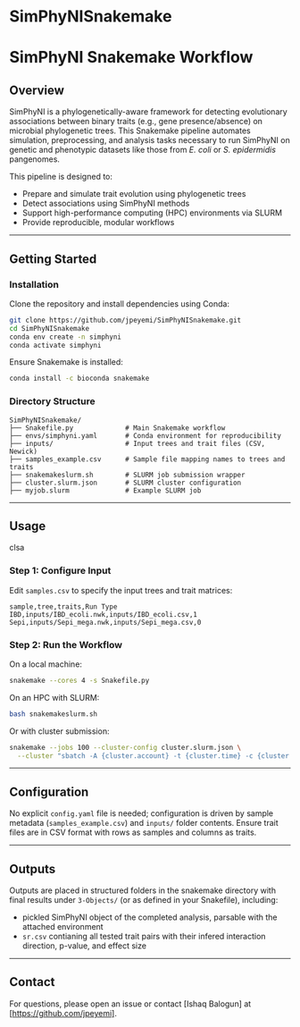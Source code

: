 # SimPhyNISnakemake

# SimPhyNI Snakemake Workflow

## Overview

SimPhyNI is a phylogenetically-aware framework for detecting evolutionary associations between binary traits (e.g., gene presence/absence) on microbial phylogenetic trees. This Snakemake pipeline automates simulation, preprocessing, and analysis tasks necessary to run SimPhyNI on genetic and phenotypic datasets like those from *E. coli* or *S. epidermidis* pangenomes.

This pipeline is designed to:

* Prepare and simulate trait evolution using phylogenetic trees
* Detect associations using SimPhyNI methods
* Support high-performance computing (HPC) environments via SLURM
* Provide reproducible, modular workflows

---

## Getting Started

### Installation

Clone the repository and install dependencies using Conda:

```bash
git clone https://github.com/jpeyemi/SimPhyNISnakemake.git
cd SimPhyNISnakemake
conda env create -n simphyni
conda activate simphyni
```

Ensure Snakemake is installed:

```bash
conda install -c bioconda snakemake
```

### Directory Structure

```
SimPhyNISnakemake/
├── Snakefile.py             # Main Snakemake workflow
├── envs/simphyni.yaml       # Conda environment for reproducibility
├── inputs/                  # Input trees and trait files (CSV, Newick)
├── samples_example.csv      # Sample file mapping names to trees and traits
├── snakemakeslurm.sh        # SLURM job submission wrapper
├── cluster.slurm.json       # SLURM cluster configuration
├── myjob.slurm              # Example SLURM job
```

---

## Usage
clsa
### Step 1: Configure Input

Edit `samples.csv` to specify the input trees and trait matrices:

```csv
sample,tree,traits,Run Type
IBD,inputs/IBD_ecoli.nwk,inputs/IBD_ecoli.csv,1
Sepi,inputs/Sepi_mega.nwk,inputs/Sepi_mega.csv,0
```

### Step 2: Run the Workflow

On a local machine:

```bash
snakemake --cores 4 -s Snakefile.py
```

On an HPC with SLURM:

```bash
bash snakemakeslurm.sh
```

Or with cluster submission:

```bash
snakemake --jobs 100 --cluster-config cluster.slurm.json \
  --cluster "sbatch -A {cluster.account} -t {cluster.time} -c {cluster.cpus}"
```

---

## Configuration

No explicit `config.yaml` file is needed; configuration is driven by sample metadata (`samples_example.csv`) and `inputs/` folder contents. Ensure trait files are in CSV format with rows as samples and columns as traits.

---

## Outputs

Outputs are placed in structured folders in the snakemake directory with final results under `3-Objects/` (or as defined in your Snakefile), including:

* pickled SimPhyNI object of the completed analysis, parsable with the attached environment 
* `sr.csv` contianing all tested trait pairs with their infered interaction direction, p-value, and effect size

---


## Contact

For questions, please open an issue or contact \[Ishaq Balogun] at \[https://github.com/jpeyemi].
